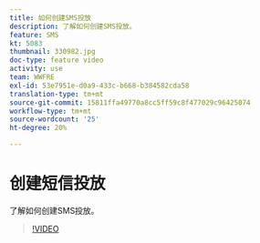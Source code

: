 ```yaml
---
title: 如何创建SMS投放
description: 了解如何创建SMS投放。
feature: SMS
kt: 5083
thumbnail: 330982.jpg
doc-type: feature video
activity: use
team: WWFRE
exl-id: 53e7951e-d0a9-433c-b668-b384582cda58
translation-type: tm+mt
source-git-commit: 15811ffa49770a8cc5ff59c8f477029c96425074
workflow-type: tm+mt
source-wordcount: '25'
ht-degree: 20%

---
```


# 创建短信投放

了解如何创建SMS投放。

>[!VIDEO](https://video.tv.adobe.com/v/330982)
